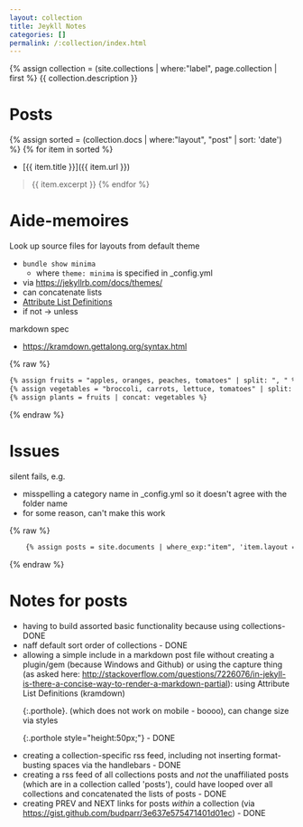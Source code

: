 ```yaml
---
layout: collection
title: Jeykll Notes
categories: []
permalink: /:collection/index.html
---
```

{% assign collection = (site.collections | where:"label", page.collection | first %}
{{ collection.description }}

# Posts
{% assign sorted = (collection.docs | where:"layout", "post" | sort: 'date') %}
{% for item in sorted %}
* [{{ item.title }}]({{ item.url }})
> {{ item.excerpt }}
{% endfor %}

# Aide-memoires
Look up source files for layouts from default theme
* ```bundle show minima```
   * where ```theme: minima``` is specified in \_config.yml
* via https://jekyllrb.com/docs/themes/
* can concatenate lists
* [Attribute List Definitions](https://kramdown.gettalong.org/syntax.html#attribute-list-definitions)
* if not -> unless

markdown spec
* https://kramdown.gettalong.org/syntax.html

{% raw %}
```handlebars
{% assign fruits = "apples, oranges, peaches, tomatoes" | split: ", " %}  
{% assign vegetables = "broccoli, carrots, lettuce, tomatoes" | split: ", " %}  
{% assign plants = fruits | concat: vegetables %}
```
{% endraw %}

# Issues
silent fails, e.g.
* misspelling a category name in \_config.yml so it doesn't agree with the folder name
* for some reason, can't make this work  

{% raw %}
```handlebars
    {% assign posts = site.documents | where_exp:"item", 'item.layout == "post" or item.layout == "story_post"' | sort: 'date' | reverse %}
```
{% endraw %}

# Notes for posts

* having to build assorted basic functionality because using collections- DONE
* naff default sort order of collections - DONE
* allowing a simple include in a markdown post file without creating a plugin/gem (because Windows and Github) or using the capture thing (as asked here: http://stackoverflow.com/questions/7226076/in-jekyll-is-there-a-concise-way-to-render-a-markdown-partial): using Attribute List Definitions (kramdown) <p/>{:.porthole}. (which does not work on mobile - boooo), can change size via styles <p/>{:.porthole style="height:50px;"} - DONE
* creating a collection-specific rss feed, including not inserting format-busting spaces via the handlebars - DONE
* creating a rss feed of all collections posts and *not* the unaffiliated posts (which are in a collection called 'posts'), could have looped over all collections and concatenated the lists of posts - DONE
* creating PREV and NEXT links for posts *within* a collection (via https://gist.github.com/budparr/3e637e575471401d01ec) - DONE
